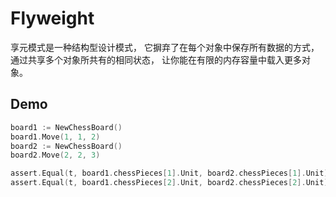 # Flyweight

享元模式是一种结构型设计模式， 它摒弃了在每个对象中保存所有数据的方式， 通过共享多个对象所共有的相同状态， 让你能在有限的内存容量中载入更多对象。

## Demo

```go
board1 := NewChessBoard()
board1.Move(1, 1, 2)
board2 := NewChessBoard()
board2.Move(2, 2, 3)

assert.Equal(t, board1.chessPieces[1].Unit, board2.chessPieces[1].Unit)
assert.Equal(t, board1.chessPieces[2].Unit, board2.chessPieces[2].Unit)
```